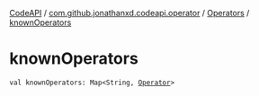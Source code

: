 [CodeAPI](../../index.md) / [com.github.jonathanxd.codeapi.operator](../index.md) / [Operators](index.md) / [knownOperators](.)

# knownOperators

`val knownOperators: Map<String, `[`Operator`](../-operator/index.md)`>`